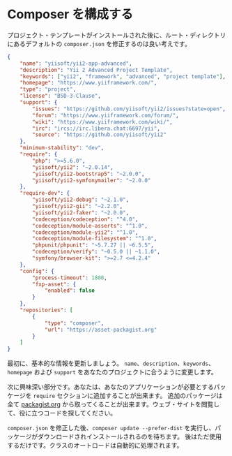 Composer を構成する
===================

プロジェクト・テンプレートがインストールされた後に、ルート・ディレクトリにあるデフォルトの `composer.json`
を修正するのは良い考えです。

```json
{
    "name": "yiisoft/yii2-app-advanced",
    "description": "Yii 2 Advanced Project Template",
    "keywords": ["yii2", "framework", "advanced", "project template"],
    "homepage": "https://www.yiiframework.com/",
    "type": "project",
    "license": "BSD-3-Clause",
    "support": {
        "issues": "https://github.com/yiisoft/yii2/issues?state=open",
        "forum": "https://www.yiiframework.com/forum/",
        "wiki": "https://www.yiiframework.com/wiki/",
        "irc": "ircs://irc.libera.chat:6697/yii",
        "source": "https://github.com/yiisoft/yii2"
    },
    "minimum-stability": "dev",
    "require": {
        "php": ">=5.6.0",
        "yiisoft/yii2": "~2.0.14",
        "yiisoft/yii2-bootstrap5": "~2.0.0",
        "yiisoft/yii2-symfonymailer": "~2.0.0"
    },
    "require-dev": {
        "yiisoft/yii2-debug": "~2.1.0",
        "yiisoft/yii2-gii": "~2.2.0",
        "yiisoft/yii2-faker": "~2.0.0",
        "codeception/codeception": "^4.0",
        "codeception/module-asserts": "^1.0",
        "codeception/module-yii2": "^1.0",
        "codeception/module-filesystem": "^1.0",
        "phpunit/phpunit": "~5.7.27 || ~6.5.5",
        "codeception/verify": "~0.5.0 || ~1.1.0",
        "symfony/browser-kit": ">=2.7 <=4.2.4"
    },
    "config": {
        "process-timeout": 1800,
        "fxp-asset": {
            "enabled": false
        }
    },
    "repositories": [
        {
            "type": "composer",
            "url": "https://asset-packagist.org"
        }
    ]
}
```

最初に、基本的な情報を更新しましょう。
`name`、`description`、`keywords`、`homepage` および `support` をあなたのプロジェクトに合うように変更します。

次に興味深い部分です。あなたは、あなたのアプリケーションが必要とするパッケージを `require` セクションに追加することが出来ます。
追加のパッケージは全て [packagist.org](https://packagist.org/) から取ってくることが出来ます。ウェブ・サイトを閲覧して、役に立つコードを探してください。

`composer.json` を修正した後、`composer update --prefer-dist` を実行し、パッケージがダウンロードされインストールされるのを待ちます。
後はただ使用するだけです。クラスのオートロードは自動的に処理されます。
